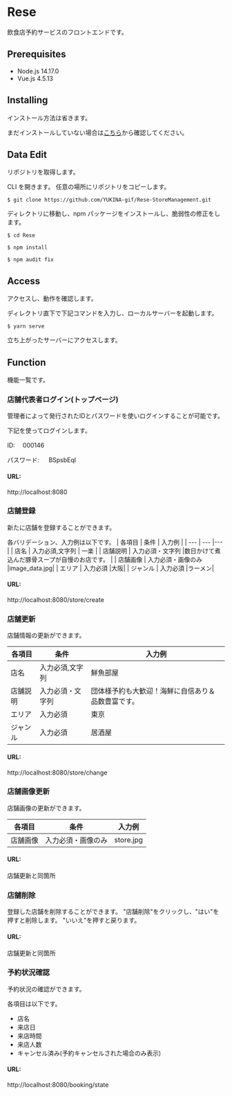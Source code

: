 # Rese

飲食店予約サービスのフロントエンドです。

## Prerequisites

- Node.js 14.17.0
- Vue.js 4.5.13

## Installing
インストール方法は省きます。

まだインストールしていない場合は[こちら](https://github.com/YUKINA-gif/Rese.git)から確認してください。

## Data Edit

リポジトリを取得します。

CLI を開きます。
任意の場所にリポジトリをコピーします。

```
$ git clone https://github.com/YUKINA-gif/Rese-StoreManagement.git
```

ディレクトリに移動し、npm パッケージをインストールし、脆弱性の修正をします。

```
$ cd Rese

$ npm install

$ npm audit fix
```

## Access

アクセスし、動作を確認します。

ディレクトリ直下で下記コマンドを入力し、ローカルサーバーを起動します。

```
$ yarn serve
```

立ち上がったサーバーにアクセスします。

## Function

機能一覧です。

### 店舗代表者ログイン(トップページ)

管理者によって発行されたIDとパスワードを使いログインすることが可能です。

下記を使ってログインします。

ID:  　000146

パスワード: 　 BSpsbEqI

#### URL:

http://localhost:8080

### 店舗登録

新たに店舗を登録することができます。

各バリデーション、入力例は以下です。
| 各項目 | 条件 | 入力例 |
| --- | --- |--- |
| 店名 | 入力必須,文字列 | 一楽 |
| 店舗説明 | 入力必須・文字列 |数日かけて煮込んだ豚骨スープが自慢のお店です。 |
| 店舗画像 | 入力必須・画像のみ |image_data.jpg|
| エリア | 入力必須 |大阪|
| ジャンル | 入力必須 |ラーメン|

#### URL:

http://localhost:8080/store/create

### 店舗更新

店舗情報の更新ができます。

| 各項目 | 条件 | 入力例 |
| --- | --- |--- |
| 店名 | 入力必須,文字列 | 鮮魚部屋 |
| 店舗説明 | 入力必須・文字列 |団体様予約も大歓迎！海鮮に自信あり＆品数豊富です。 |
| エリア | 入力必須 |東京|
| ジャンル | 入力必須 |居酒屋|。

#### URL:

http://localhost:8080/store/change

### 店舗画像更新

店舗画像の更新ができます。

| 各項目 | 条件 | 入力例 |
| --- | --- |--- |
| 店舗画像 | 入力必須・画像のみ |store.jpg|

#### URL:

店舗更新と同箇所


### 店舗削除
登録した店舗を削除することができます。
"店舗削除"をクリックし、"はい"を押すと削除します。
"いいえ"を押すと戻ります。


#### URL:

店舗更新と同箇所

### 予約状況確認

予約状況の確認ができます。

各項目は以下です。
- 店名
- 来店日
- 来店時間
- 来店人数
- キャンセル済み(予約キャンセルされた場合のみ表示)

#### URL:

http://localhost:8080/booking/state
